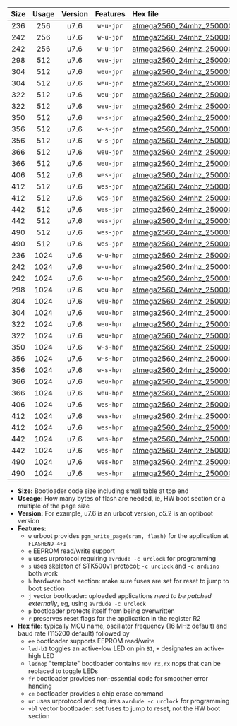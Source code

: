 |Size|Usage|Version|Features|Hex file|
|:-:|:-:|:-:|:-:|:--|
|236|256|u7.6|`w-u-jpr`|[atmega2560_24mhz_250000bps_ur_vbl.hex](https://raw.githubusercontent.com/stefanrueger/urboot/main/atmega2560_24mhz_250000bps_ur_vbl.hex)|
|242|256|u7.6|`w-u-jpr`|[atmega2560_24mhz_250000bps_led+b7_ur_vbl.hex](https://raw.githubusercontent.com/stefanrueger/urboot/main/atmega2560_24mhz_250000bps_led+b7_ur_vbl.hex)|
|242|256|u7.6|`w-u-jpr`|[atmega2560_24mhz_250000bps_lednop_ur_vbl.hex](https://raw.githubusercontent.com/stefanrueger/urboot/main/atmega2560_24mhz_250000bps_lednop_ur_vbl.hex)|
|298|512|u7.6|`weu-jpr`|[atmega2560_24mhz_250000bps_ee_ur_vbl.hex](https://raw.githubusercontent.com/stefanrueger/urboot/main/atmega2560_24mhz_250000bps_ee_ur_vbl.hex)|
|304|512|u7.6|`weu-jpr`|[atmega2560_24mhz_250000bps_ee_led+b7_ur_vbl.hex](https://raw.githubusercontent.com/stefanrueger/urboot/main/atmega2560_24mhz_250000bps_ee_led+b7_ur_vbl.hex)|
|304|512|u7.6|`weu-jpr`|[atmega2560_24mhz_250000bps_ee_lednop_ur_vbl.hex](https://raw.githubusercontent.com/stefanrueger/urboot/main/atmega2560_24mhz_250000bps_ee_lednop_ur_vbl.hex)|
|322|512|u7.6|`weu-jpr`|[atmega2560_24mhz_250000bps_ee_led+b7_fr_ur_vbl.hex](https://raw.githubusercontent.com/stefanrueger/urboot/main/atmega2560_24mhz_250000bps_ee_led+b7_fr_ur_vbl.hex)|
|322|512|u7.6|`weu-jpr`|[atmega2560_24mhz_250000bps_ee_lednop_fr_ur_vbl.hex](https://raw.githubusercontent.com/stefanrueger/urboot/main/atmega2560_24mhz_250000bps_ee_lednop_fr_ur_vbl.hex)|
|350|512|u7.6|`w-s-jpr`|[atmega2560_24mhz_250000bps_vbl.hex](https://raw.githubusercontent.com/stefanrueger/urboot/main/atmega2560_24mhz_250000bps_vbl.hex)|
|356|512|u7.6|`w-s-jpr`|[atmega2560_24mhz_250000bps_led+b7_vbl.hex](https://raw.githubusercontent.com/stefanrueger/urboot/main/atmega2560_24mhz_250000bps_led+b7_vbl.hex)|
|356|512|u7.6|`w-s-jpr`|[atmega2560_24mhz_250000bps_lednop_vbl.hex](https://raw.githubusercontent.com/stefanrueger/urboot/main/atmega2560_24mhz_250000bps_lednop_vbl.hex)|
|366|512|u7.6|`weu-jpr`|[atmega2560_24mhz_250000bps_ee_led+b7_fr_ce_ur_vbl.hex](https://raw.githubusercontent.com/stefanrueger/urboot/main/atmega2560_24mhz_250000bps_ee_led+b7_fr_ce_ur_vbl.hex)|
|366|512|u7.6|`weu-jpr`|[atmega2560_24mhz_250000bps_ee_lednop_fr_ce_ur_vbl.hex](https://raw.githubusercontent.com/stefanrueger/urboot/main/atmega2560_24mhz_250000bps_ee_lednop_fr_ce_ur_vbl.hex)|
|406|512|u7.6|`wes-jpr`|[atmega2560_24mhz_250000bps_ee_vbl.hex](https://raw.githubusercontent.com/stefanrueger/urboot/main/atmega2560_24mhz_250000bps_ee_vbl.hex)|
|412|512|u7.6|`wes-jpr`|[atmega2560_24mhz_250000bps_ee_led+b7_vbl.hex](https://raw.githubusercontent.com/stefanrueger/urboot/main/atmega2560_24mhz_250000bps_ee_led+b7_vbl.hex)|
|412|512|u7.6|`wes-jpr`|[atmega2560_24mhz_250000bps_ee_lednop_vbl.hex](https://raw.githubusercontent.com/stefanrueger/urboot/main/atmega2560_24mhz_250000bps_ee_lednop_vbl.hex)|
|442|512|u7.6|`wes-jpr`|[atmega2560_24mhz_250000bps_ee_led+b7_fr_vbl.hex](https://raw.githubusercontent.com/stefanrueger/urboot/main/atmega2560_24mhz_250000bps_ee_led+b7_fr_vbl.hex)|
|442|512|u7.6|`wes-jpr`|[atmega2560_24mhz_250000bps_ee_lednop_fr_vbl.hex](https://raw.githubusercontent.com/stefanrueger/urboot/main/atmega2560_24mhz_250000bps_ee_lednop_fr_vbl.hex)|
|490|512|u7.6|`wes-jpr`|[atmega2560_24mhz_250000bps_ee_led+b7_fr_ce_vbl.hex](https://raw.githubusercontent.com/stefanrueger/urboot/main/atmega2560_24mhz_250000bps_ee_led+b7_fr_ce_vbl.hex)|
|490|512|u7.6|`wes-jpr`|[atmega2560_24mhz_250000bps_ee_lednop_fr_ce_vbl.hex](https://raw.githubusercontent.com/stefanrueger/urboot/main/atmega2560_24mhz_250000bps_ee_lednop_fr_ce_vbl.hex)|
|236|1024|u7.6|`w-u-hpr`|[atmega2560_24mhz_250000bps_ur.hex](https://raw.githubusercontent.com/stefanrueger/urboot/main/atmega2560_24mhz_250000bps_ur.hex)|
|242|1024|u7.6|`w-u-hpr`|[atmega2560_24mhz_250000bps_led+b7_ur.hex](https://raw.githubusercontent.com/stefanrueger/urboot/main/atmega2560_24mhz_250000bps_led+b7_ur.hex)|
|242|1024|u7.6|`w-u-hpr`|[atmega2560_24mhz_250000bps_lednop_ur.hex](https://raw.githubusercontent.com/stefanrueger/urboot/main/atmega2560_24mhz_250000bps_lednop_ur.hex)|
|298|1024|u7.6|`weu-hpr`|[atmega2560_24mhz_250000bps_ee_ur.hex](https://raw.githubusercontent.com/stefanrueger/urboot/main/atmega2560_24mhz_250000bps_ee_ur.hex)|
|304|1024|u7.6|`weu-hpr`|[atmega2560_24mhz_250000bps_ee_led+b7_ur.hex](https://raw.githubusercontent.com/stefanrueger/urboot/main/atmega2560_24mhz_250000bps_ee_led+b7_ur.hex)|
|304|1024|u7.6|`weu-hpr`|[atmega2560_24mhz_250000bps_ee_lednop_ur.hex](https://raw.githubusercontent.com/stefanrueger/urboot/main/atmega2560_24mhz_250000bps_ee_lednop_ur.hex)|
|322|1024|u7.6|`weu-hpr`|[atmega2560_24mhz_250000bps_ee_led+b7_fr_ur.hex](https://raw.githubusercontent.com/stefanrueger/urboot/main/atmega2560_24mhz_250000bps_ee_led+b7_fr_ur.hex)|
|322|1024|u7.6|`weu-hpr`|[atmega2560_24mhz_250000bps_ee_lednop_fr_ur.hex](https://raw.githubusercontent.com/stefanrueger/urboot/main/atmega2560_24mhz_250000bps_ee_lednop_fr_ur.hex)|
|350|1024|u7.6|`w-s-hpr`|[atmega2560_24mhz_250000bps.hex](https://raw.githubusercontent.com/stefanrueger/urboot/main/atmega2560_24mhz_250000bps.hex)|
|356|1024|u7.6|`w-s-hpr`|[atmega2560_24mhz_250000bps_led+b7.hex](https://raw.githubusercontent.com/stefanrueger/urboot/main/atmega2560_24mhz_250000bps_led+b7.hex)|
|356|1024|u7.6|`w-s-hpr`|[atmega2560_24mhz_250000bps_lednop.hex](https://raw.githubusercontent.com/stefanrueger/urboot/main/atmega2560_24mhz_250000bps_lednop.hex)|
|366|1024|u7.6|`weu-hpr`|[atmega2560_24mhz_250000bps_ee_led+b7_fr_ce_ur.hex](https://raw.githubusercontent.com/stefanrueger/urboot/main/atmega2560_24mhz_250000bps_ee_led+b7_fr_ce_ur.hex)|
|366|1024|u7.6|`weu-hpr`|[atmega2560_24mhz_250000bps_ee_lednop_fr_ce_ur.hex](https://raw.githubusercontent.com/stefanrueger/urboot/main/atmega2560_24mhz_250000bps_ee_lednop_fr_ce_ur.hex)|
|406|1024|u7.6|`wes-hpr`|[atmega2560_24mhz_250000bps_ee.hex](https://raw.githubusercontent.com/stefanrueger/urboot/main/atmega2560_24mhz_250000bps_ee.hex)|
|412|1024|u7.6|`wes-hpr`|[atmega2560_24mhz_250000bps_ee_led+b7.hex](https://raw.githubusercontent.com/stefanrueger/urboot/main/atmega2560_24mhz_250000bps_ee_led+b7.hex)|
|412|1024|u7.6|`wes-hpr`|[atmega2560_24mhz_250000bps_ee_lednop.hex](https://raw.githubusercontent.com/stefanrueger/urboot/main/atmega2560_24mhz_250000bps_ee_lednop.hex)|
|442|1024|u7.6|`wes-hpr`|[atmega2560_24mhz_250000bps_ee_led+b7_fr.hex](https://raw.githubusercontent.com/stefanrueger/urboot/main/atmega2560_24mhz_250000bps_ee_led+b7_fr.hex)|
|442|1024|u7.6|`wes-hpr`|[atmega2560_24mhz_250000bps_ee_lednop_fr.hex](https://raw.githubusercontent.com/stefanrueger/urboot/main/atmega2560_24mhz_250000bps_ee_lednop_fr.hex)|
|490|1024|u7.6|`wes-hpr`|[atmega2560_24mhz_250000bps_ee_led+b7_fr_ce.hex](https://raw.githubusercontent.com/stefanrueger/urboot/main/atmega2560_24mhz_250000bps_ee_led+b7_fr_ce.hex)|
|490|1024|u7.6|`wes-hpr`|[atmega2560_24mhz_250000bps_ee_lednop_fr_ce.hex](https://raw.githubusercontent.com/stefanrueger/urboot/main/atmega2560_24mhz_250000bps_ee_lednop_fr_ce.hex)|

- **Size:** Bootloader code size including small table at top end
- **Useage:** How many bytes of flash are needed, ie, HW boot section or a multiple of the page size
- **Version:** For example, u7.6 is an urboot version, o5.2 is an optiboot version
- **Features:**
  + `w` urboot provides `pgm_write_page(sram, flash)` for the application at `FLASHEND-4+1`
  + `e` EEPROM read/write support
  + `u` uses urprotocol requiring `avrdude -c urclock` for programming
  + `s` uses skeleton of STK500v1 protocol; `-c urclock` and `-c arduino` both work
  + `h` hardware boot section: make sure fuses are set for reset to jump to boot section
  + `j` vector bootloader: uploaded applications *need to be patched externally*, eg, using `avrdude -c urclock`
  + `p` bootloader protects itself from being overwritten
  + `r` preserves reset flags for the application in the register R2
- **Hex file:** typically MCU name, oscillator frequency (16 MHz default) and baud rate (115200 default) followed by
  + `ee` bootloader supports EEPROM read/write
  + `led-b1` toggles an active-low LED on pin `B1`, `+` designates an active-high LED
  + `lednop` "template" bootloader contains `mov rx,rx` nops that can be replaced to toggle LEDs
  + `fr` bootloader provides non-essential code for smoother error handing
  + `ce` bootloader provides a chip erase command
  + `ur` uses urprotocol and requires `avrdude -c urclock` for programming
  + `vbl` vector bootloader: set fuses to jump to reset, not the HW boot section

